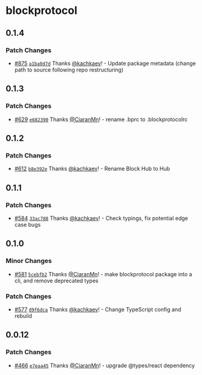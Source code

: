 # blockprotocol

## 0.1.4

### Patch Changes

- [#875](https://github.com/blockprotocol/blockprotocol/pull/875) [`a1ba0d7d`](https://github.com/blockprotocol/blockprotocol/commit/a1ba0d7d17971ee30586a673ce3d4f5bee6e65d1) Thanks [@kachkaev](https://github.com/kachkaev)! - Update package metadata (change path to source following repo restructuring)

## 0.1.3

### Patch Changes

- [#629](https://github.com/blockprotocol/blockprotocol/pull/629) [`e682390`](https://github.com/blockprotocol/blockprotocol/commit/e6823904a1c63fd72c11e2fc62678eac61160ec5) Thanks [@CiaranMn](https://github.com/CiaranMn)! - rename .bprc to .blockprotocolrc

## 0.1.2

### Patch Changes

- [#612](https://github.com/blockprotocol/blockprotocol/pull/612) [`b8e392e`](https://github.com/blockprotocol/blockprotocol/commit/b8e392ebfc6ea50e601e314ac231a3d63f6c0cb9) Thanks [@kachkaev](https://github.com/kachkaev)! - Rename Block Hub to Hub

## 0.1.1

### Patch Changes

- [#584](https://github.com/blockprotocol/blockprotocol/pull/584) [`33ac788`](https://github.com/blockprotocol/blockprotocol/commit/33ac788c6f1ce38b9868e182f261e331ec118988) Thanks [@kachkaev](https://github.com/kachkaev)! - Check typings, fix potential edge case bugs

## 0.1.0

### Minor Changes

- [#581](https://github.com/blockprotocol/blockprotocol/pull/581) [`5cebfb2`](https://github.com/blockprotocol/blockprotocol/commit/5cebfb2166dd6133ec90337deee00793c54bb01a) Thanks [@CiaranMn](https://github.com/CiaranMn)! - make blockprotocol package into a cli, and remove deprecated types

### Patch Changes

- [#577](https://github.com/blockprotocol/blockprotocol/pull/577) [`d9f6dca`](https://github.com/blockprotocol/blockprotocol/commit/d9f6dca9902867fdde9c2ad0ee93ed80889b12bc) Thanks [@kachkaev](https://github.com/kachkaev)! - Change TypeScript config and rebuild

## 0.0.12

### Patch Changes

- [#466](https://github.com/blockprotocol/blockprotocol/pull/466) [`e7eaa45`](https://github.com/blockprotocol/blockprotocol/commit/e7eaa457ab8e567ba6e909a99810a5e6605c6e00) Thanks [@CiaranMn](https://github.com/CiaranMn)! - upgrade @types/react dependency
